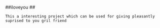 ##iloveyou ##
	
	This a interesting project which can be used for giving pleasantly suprised to you gril friend